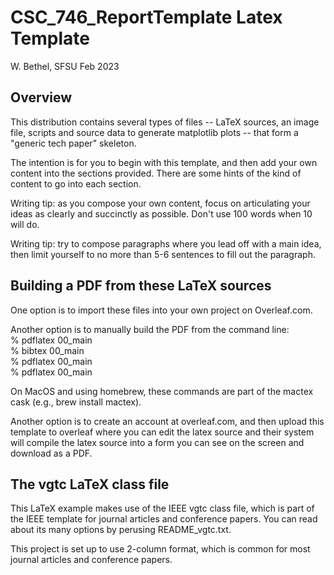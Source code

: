 
# CSC_746_ReportTemplate Latex Template
W. Bethel, SFSU
Feb 2023

## Overview

This distribution contains several types of files -- LaTeX sources, an image file, scripts and source data to generate matplotlib plots -- that form a "generic tech paper" skeleton.

The intention is for you to begin with this template, and then add your own content into the sections provided. There are some hints of the kind of content to go into each section.

Writing tip: as you compose your own content, focus on articulating your ideas as clearly and succinctly as possible. Don't use 100 words when 10 will do. 

Writing tip: try to compose paragraphs where you lead off with a main idea, then limit yourself to no more than 5-6 sentences to fill out the paragraph. 

## Building a PDF from these LaTeX sources

One option is to import these files into your own project on Overleaf.com. 

Another option is to manually build the PDF from the command line:  
% pdflatex 00_main  
% bibtex 00_main  
% pdflatex 00_main  
% pdflatex 00_main  

On MacOS and using homebrew, these commands are part of the mactex cask (e.g., brew install mactex). 

Another option is to create an account at overleaf.com, and then upload this template to overleaf where you can edit the latex source and their system will compile the latex source into a form you can see on the screen and download as a PDF.

## The vgtc LaTeX class file

This LaTeX example makes use of the IEEE vgtc class file, which is part of the IEEE template for journal articles and conference papers. You can read about its many options by perusing README_vgtc.txt.

This project is set up to use 2-column format, which is common for most journal articles and conference papers.
